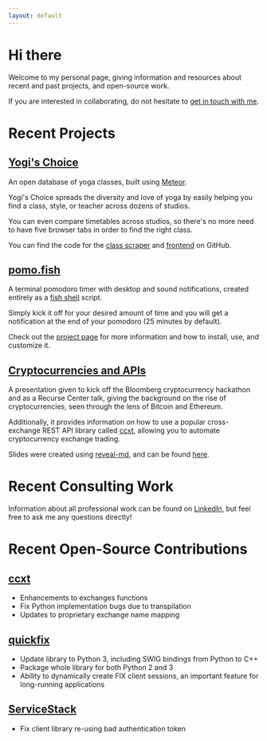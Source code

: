 ```yaml
---
layout: default
---
```


# Hi there

Welcome to my personal page, giving information and resources about recent and
past projects, and open-source work.

If you are interested in collaborating, do not hesitate to <a href="mailto:{{ site.email }}">get in touch with me</a>.

# Recent Projects

## [Yogi's Choice](http://yogischoice.co)

An open database of yoga classes, built using [Meteor](https://www.meteor.com/).

Yogi's Choice spreads the diversity and love of yoga by easily helping you find
a class, style, or teacher across dozens of studios.

You can even compare timetables across studios, so there's no more need to have
five browser tabs in order to find the right class.

You can find the code for the [class scraper](https://github.com/joncinque/class-scraper) 
and [frontend](https://github.com/joncinque/aggregate-class-calendar) on GitHub.

## [pomo.fish](https://github.com/joncinque/pomo.fish)

A terminal pomodoro timer with desktop and sound notifications, created 
entirely as a [fish shell](https://fishshell.com/) script.

Simply kick it off for your desired amount of time and you will get a 
notification at the end of your pomodoro (25 minutes by default).

Check out the [project page](https://github.com/joncinque/pomo.fish) for more 
information and how to install, use, and customize it.

## [Cryptocurrencies and APIs](/cryptocurrency)

A presentation given to kick off the Bloomberg cryptocurrency hackathon and as 
a Recurse Center talk, giving the background on the rise of cryptocurrencies,
seen through the lens of Bitcoin and Ethereum.

Additionally, it provides information on how to use a popular cross-exchange
REST API library called [ccxt](https://github.com/ccxt/ccxt), allowing you to
automate cryptocurrency exchange trading.

Slides were created using [reveal-md](https://github.com/webpro/reveal-md), and
can be found [here](/cryptocurrency).

# Recent Consulting Work

Information about all professional work can be found on 
[LinkedIn](https://www.linkedin.com/in/joncinque/), but feel free to ask me any
questions directly!

# Recent Open-Source Contributions

## [ccxt](https://github.com/ccxt/ccxt)

* Enhancements to exchanges functions
* Fix Python implementation bugs due to transpilation
* Updates to proprietary exchange name mapping

## [quickfix](http://www.quickfixengine.org/)

* Update library to Python 3, including SWIG bindings from Python to C++
* Package whole library for both Python 2 and 3
* Ability to dynamically create FIX client sessions, an important feature for
long-running applications

## [ServiceStack](https://servicestack.net/)

* Fix client library re-using bad authentication token
